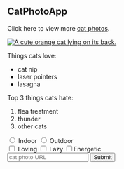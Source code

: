 <h2>CatPhotoApp</h2>
<main>
  <p>Click here to view more <a href="#">cat photos</a>.</p>

  <a href="#"><img src="https://cdn.freecodecamp.org/curriculum/cat-photo-app/relaxing-cat.jpg" alt="A cute orange cat lying on its back."></a>

  <p>Things cats love:</p>
  <ul>
    <li>cat nip</li>
    <li>laser pointers</li>
    <li>lasagna</li>
  </ul>
  <p>Top 3 things cats hate:</p>
  <ol>
    <li>flea treatment</li>
    <li>thunder</li>
    <li>other cats</li>
  </ol>
  <form action="https://www.freecatphotoapp.com/submit-cat-photo">
    <label for="indoor"><input id="indoor" type="radio" value="indoor" name="indoor-outdoor"> Indoor</label>
    <label for="outdoor"><input id="outdoor" type="radio" value="outdoor"name="indoor-outdoor"> Outdoor</label><br>
    <label for="loving"><input id="loving" type="checkbox" value="loving" name="personality"> Loving</label>
    <label for="lazy"><input id="lazy" type="checkbox" value="lazy" name="personality"> Lazy</label>
    <label for="energetic"><input id="energetic" type="checkbox" value="energetic" name="personality">Energetic</label><br>
    <input type="text" placeholder="cat photo URL" required>
    <button type="submit">Submit</button>
  </form>
</main>
